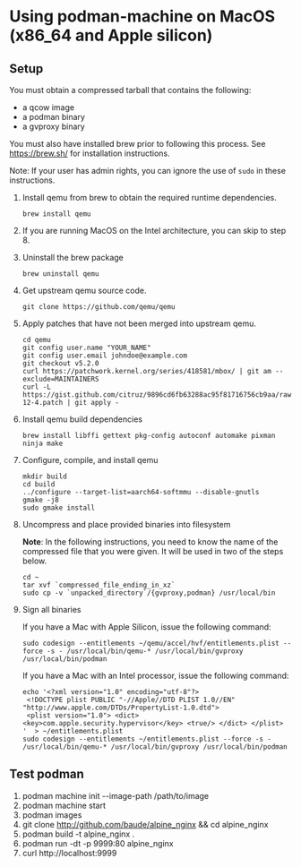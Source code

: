 # Using podman-machine on MacOS (x86_64 and Apple silicon)

## Setup

You must obtain a compressed tarball that contains the following:
* a qcow image
* a podman binary
* a gvproxy binary

You must also have installed brew prior to following this process.  See https://brew.sh/ for
installation instructions.

Note: If your user has admin rights, you can ignore the use of `sudo` in these instructions.


1. Install qemu from brew to obtain the required runtime dependencies.

   ```
   brew install qemu
   ```

2. If you are running MacOS on the Intel architecture, you can skip to step 8.
3. Uninstall the brew package

   ```
   brew uninstall qemu
   ```

4. Get upstream qemu source code.

   ```
   git clone https://github.com/qemu/qemu
   ```

5. Apply patches that have not been merged into upstream qemu.

   ```
   cd qemu
   git config user.name "YOUR_NAME"
   git config user.email johndoe@example.com
   git checkout v5.2.0
   curl https://patchwork.kernel.org/series/418581/mbox/ | git am --exclude=MAINTAINERS
   curl -L https://gist.github.com/citruz/9896cd6fb63288ac95f81716756cb9aa/raw/2d613e9a003b28dfe688f33055706d3873025a40/xcode-12-4.patch | git apply -
   ```

6. Install qemu build dependencies

   ```
   brew install libffi gettext pkg-config autoconf automake pixman ninja make
   ```

7. Configure, compile, and install qemu
   ```
   mkdir build
   cd build
   ../configure --target-list=aarch64-softmmu --disable-gnutls
   gmake -j8
   sudo gmake install
   ```


8. Uncompress and place provided binaries into filesystem

   **Note**: In the following instructions, you need to know the name of the compressed file
that you were given.  It will be used in two of the steps below.

   ```
   cd ~
   tar xvf `compressed_file_ending_in_xz`
   sudo cp -v `unpacked_directory`/{gvproxy,podman} /usr/local/bin
   ```

9. Sign all binaries

   If you have a Mac with Apple Silicon, issue the following command:
   ```
   sudo codesign --entitlements ~/qemu/accel/hvf/entitlements.plist --force -s - /usr/local/bin/qemu-* /usr/local/bin/gvproxy /usr/local/bin/podman
   ```

   If you have a Mac with an Intel processor, issue the following command:

   ```
   echo '<?xml version="1.0" encoding="utf-8"?>
    <!DOCTYPE plist PUBLIC "-//Apple//DTD PLIST 1.0//EN" "http://www.apple.com/DTDs/PropertyList-1.0.dtd">
    <plist version="1.0"> <dict> <key>com.apple.security.hypervisor</key> <true/> </dict> </plist>
   '  > ~/entitlements.plist
   sudo codesign --entitlements ~/entitlements.plist --force -s - /usr/local/bin/qemu-* /usr/local/bin/gvproxy /usr/local/bin/podman
   ```


## Test podman

1. podman machine init --image-path /path/to/image
2. podman machine start
3. podman images
4. git clone http://github.com/baude/alpine_nginx && cd alpine_nginx
5. podman build -t alpine_nginx .
4. podman run -dt -p 9999:80 alpine_nginx
5. curl http://localhost:9999
